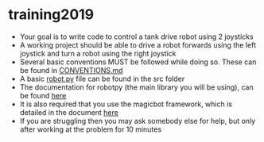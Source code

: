 # training2019
- Your goal is to write code to control a tank drive robot using 2 joysticks
- A working project should be able to drive a robot forwards using the left joystick and turn a robot using the right joystick
- Several basic conventions MUST be followed while doing so. These can be found in [CONVENTIONS.md](https://github.com/FRCTeam2984/training2019/blob/master/CONVENTIONS.md)
- A basic [robot.py](https://github.com/FRCTeam2984/training2019/blob/master/src/robot.py) file can be found in the src folder
- The documentation for robotpy (the main library you will be using), can be found [here](https://robotpy.readthedocs.io/en/stable/)
- It is also required that you use the magicbot framework, which is detailed in the document [here](https://robotpy.readthedocs.io/en/stable/frameworks/magicbot.html)
- If you are struggling then you may ask somebody else for help, but only after working at the problem for 10 minutes